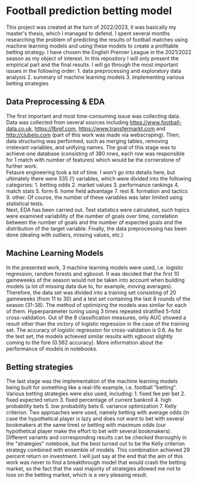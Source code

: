 # Football prediction betting model
This project was created at the turn of 2022/2023, it was basically my master's thesis, which I managed to defend. I spent several months researching the problem of predicting the results of football matches using machine learning models and using these models to create a profitable betting strategy. I have chosen the English Premier League in the 2021/2022 season as my object of interest. In this repository I will only present the empirical part and the final results. I will go through the most important issues in the following order: 1. data preprocessing and exploratory data analysis 2. summary of machine learning models 3. implementing various betting strategies
## Data Preprocessing & EDA
The first important and most time-consuming issue was collecting data. Data was collected from several sources including https://www.football-data.co.uk, https://fbref.com, https://www.transfermarkt.com and http://clubelo.com (part of this work was made via webscraping). Then, data structuring was performed, such as merging tables, removing irrelevant variables, and unifying names. The goal of this stage was to achieve one database (consisting of 380 rows, each row was responsible for 1 match with number of features) which would be the cornerstone of further work.  <br />
Fetaure engineering took a lot of time. I won't go into details here, but ultimately there were 335 (!) variables, which were divided into the following categories: 1. betting odds 2. market values 3. performance rankings 4. match stats 5. form 6. home field advantage 7. rest 8. formation and tactics 9. other. Of course, the number of these variables was later limited using statistical tests.<br />
Next, EDA has been carried out. Test statistics were calculated, such topics were examined variability of the number of goals over time, correlation between the number of goals and the number of expected goals and the distribution of the target variable. Finally, the data preprocessing has been done (dealing with outliers, missing values, etc.)
## Machine Learning Models
In the presented work, 3 machine learning models were used, i.e. logistic regression, random forests and xgboost. It was decided that the first 10 gameweeks of the season would not be taken into account when building models (a lot of missing data due to, for example, moving averages). Therefore, the data set was divided into a training set consisting of 20 gameweeks (from 11 to 30) and a test set containing the last 8 rounds of the season (31-38). The method of optimizing the models was similar for each of them. Hyperparameter tuning using 3 times repeated stratified 5-fold cross-validation. Out of the 8 classification measures, only AUC showed a result other than the victory of logistic regression in the case of the training set. The accuracy of logistic regression for cross-validation is 0.6. As for the test set, the models achieved similar results with xgboost slightly coming to the fore (0.562 accuracy). More information about the performance of models in notebooks.
## Betting strategies
The last stage was the implementation of the machine learning models being built for something like a real-life example, i.e. football "betting". Various betting strategies were also used, including: 1. fixed fee per bet 2. fixed expected return 3. fixed percentage of current bankroll 4. high probability bets 5. low probability bets 6. variance optimization 7. Kelly criterion. Two approaches were used, namely betting with average odds (in case the hypothetical player is lazy and does not want to bet with several bookmakers at the same time) or betting with maximum odds (our hypothetical player make the effort to bet with several bookmakers). Different variants and corresponding results can be checked thoroughly in the "strategies" notebook, but the best turned out to be the Kelly criterion strategy combined with ensemble of models. This combination achieved 29 percent return on investment. I will just say at the end that the aim of this work was never to find a breakthrough model that would crash the betting market, so the fact that the vast majority of strategies allowed me not to lose on the betting market, which is a very pleasing result.